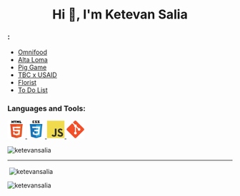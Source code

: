 <h1 align="center"; color="blue">Hi 👋, I'm Ketevan Salia</h1>

<!-- contact me -->
<!-- <h3 align="left">📫 How to reach me:</h3>
<p align="left">
<a href="https://www.linkedin.com/in/ketevansalia/" target="_blank"><img align="center" src="https://raw.githubusercontent.com/rahuldkjain/github-profile-readme-generator/master/src/images/icons/Social/linked-in-alt.svg" alt="Ketevan Salia" height="30" width="40" /></a>
<a href="https://www.instagram.com/saliketia/" target="_blank"><img align="center" src="https://raw.githubusercontent.com/rahuldkjain/github-profile-readme-generator/master/src/images/icons/Social/instagram.svg" alt="saliketia" height="30" width="40" /></a>
<a href="https://twitter.com/KetevanSalia" target="_blank"><img align="center" src="https://raw.githubusercontent.com/rahuldkjain/github-profile-readme-generator/master/src/images/icons/Social/twitter.svg" alt="Ketevan Salia" height="30" width="40" /></a>
</p>
<hr> -->


<!-- Websites -->
<h3 align="left">:</h3>
<ul>
    <li> <a href="https://ketevansalia.github.io/Omnifood/">Omnifood</a></li>
    <li> <a href="https://ketevansalia.github.io/Alta-Loma-project/">Alta Loma</a></li>
    <li> <a href="https://ketevansalia.github.io/pig-game/">Pig Game</a></li>
    <li> <a href="https://tbcxusaid-react-ketevansalia.netlify.app/">TBC x USAID</a></li>
    <li> <a href="https://ketevansalia.github.io/florist-landing-page.github.io/">Florist</a></li>
    <li> <a href="https://ketevansalia.github.io/To-do-list/">To Do List</a></li>
</ul>



<!-- languages -->
<h3 align="left">Languages and Tools:</h3>
<p align="left">
    <a href="https://developer.mozilla.org/en-US/docs/Web/HTML" target="_blank" rel="noreferrer"> <img src="https://raw.githubusercontent.com/devicons/devicon/master/icons/html5/html5-original-wordmark.svg" alt="html5" width="40" height="40"/> </a> <a href="https://developer.mozilla.org/en-US/docs/Web/CSS" target="_blank" rel="noreferrer"> <img src="https://raw.githubusercontent.com/devicons/devicon/master/icons/css3/css3-original-wordmark.svg" alt="css3" width="40" height="40"/> </a> 
<a href="https://developer.mozilla.org/en-US/docs/Web/JavaScript" target="_blank" rel="noreferrer"> <img src="https://raw.githubusercontent.com/devicons/devicon/master/icons/javascript/javascript-original.svg" alt="javascript" width="40" height="40"/> </a>
    <a href="https://git-scm.com/" target="_blank" rel="noreferrer"> <img src="https://raw.githubusercontent.com/devicons/devicon/master/icons/git/git-original.svg" alt="Git" width="40" height="40"/> </a>
    
</p>

<!-- stats -->
<p><img align="center" src="https://github-readme-stats.vercel.app/api/top-langs?username=ketevansalia&show_icons=true&locale=en&layout=compact" alt="ketevansalia" /></p><hr>

<p>&nbsp;<img align="center" src="https://github-readme-stats.vercel.app/api?username=ketevansalia&show_icons=true&locale=en&theme=tokyonight" alt="ketevansalia" /></p>

<p><img align="left" src="https://github-readme-streak-stats.herokuapp.com/?user=ketevansalia&" alt="ketevansalia" /></p>











